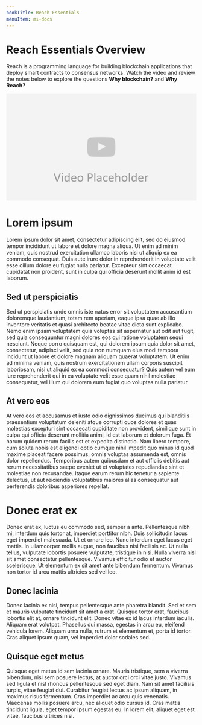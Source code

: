 ```yaml
---
bookTitle: Reach Essentials
menuItem: mi-docs
---
```


# Reach Essentials Overview

Reach is a programming language for building blockchain applications that deploy smart contracts to consensus networks. Watch the video and review the notes below to explore the questions **Why blockchain?** and **Why Reach?**

<p><img src="video-placeholder.png" class="img-fluid" width=600 loading="lazy"></p>

# Lorem ipsum

Lorem ipsum dolor sit amet, consectetur adipiscing elit, sed do eiusmod tempor incididunt ut labore et dolore magna aliqua. Ut enim ad minim veniam, quis nostrud exercitation ullamco laboris nisi ut aliquip ex ea commodo consequat. Duis aute irure dolor in reprehenderit in voluptate velit esse cillum dolore eu fugiat nulla pariatur. Excepteur sint occaecat cupidatat non proident, sunt in culpa qui officia deserunt mollit anim id est laborum.

## Sed ut perspiciatis

Sed ut perspiciatis unde omnis iste natus error sit voluptatem accusantium doloremque laudantium, totam rem aperiam, eaque ipsa quae ab illo inventore veritatis et quasi architecto beatae vitae dicta sunt explicabo. Nemo enim ipsam voluptatem quia voluptas sit aspernatur aut odit aut fugit, sed quia consequuntur magni dolores eos qui ratione voluptatem sequi nesciunt. Neque porro quisquam est, qui dolorem ipsum quia dolor sit amet, consectetur, adipisci velit, sed quia non numquam eius modi tempora incidunt ut labore et dolore magnam aliquam quaerat voluptatem. Ut enim ad minima veniam, quis nostrum exercitationem ullam corporis suscipit laboriosam, nisi ut aliquid ex ea commodi consequatur? Quis autem vel eum iure reprehenderit qui in ea voluptate velit esse quam nihil molestiae consequatur, vel illum qui dolorem eum fugiat quo voluptas nulla pariatur

## At vero eos

At vero eos et accusamus et iusto odio dignissimos ducimus qui blanditiis praesentium voluptatum deleniti atque corrupti quos dolores et quas molestias excepturi sint occaecati cupiditate non provident, similique sunt in culpa qui officia deserunt mollitia animi, id est laborum et dolorum fuga. Et harum quidem rerum facilis est et expedita distinctio. Nam libero tempore, cum soluta nobis est eligendi optio cumque nihil impedit quo minus id quod maxime placeat facere possimus, omnis voluptas assumenda est, omnis dolor repellendus. Temporibus autem quibusdam et aut officiis debitis aut rerum necessitatibus saepe eveniet ut et voluptates repudiandae sint et molestiae non recusandae. Itaque earum rerum hic tenetur a sapiente delectus, ut aut reiciendis voluptatibus maiores alias consequatur aut perferendis doloribus asperiores repellat.

# Donec erat ex

Donec erat ex, luctus eu commodo sed, semper a ante. Pellentesque nibh mi, interdum quis tortor at, imperdiet porttitor nibh. Duis sollicitudin lacus eget imperdiet malesuada. Ut et ornare leo. Nunc interdum eget lacus eget mattis. In ullamcorper mollis augue, non faucibus nisi facilisis ac. Ut nulla tellus, vulputate lobortis posuere vulputate, tristique in nisi. Nulla viverra nisl sit amet consectetur pellentesque. Vivamus efficitur odio et auctor scelerisque. Ut elementum ex sit amet ante bibendum fermentum. Vivamus non tortor id arcu mattis ultricies sed vel leo.

## Donec lacinia

Donec lacinia ex nisi, tempus pellentesque ante pharetra blandit. Sed et sem et mauris vulputate tincidunt sit amet a erat. Quisque tortor erat, faucibus lobortis elit at, ornare tincidunt elit. Donec vitae ex id lacus interdum iaculis. Aliquam erat volutpat. Phasellus dui massa, egestas in arcu eu, eleifend vehicula lorem. Aliquam urna nulla, rutrum et elementum et, porta id tortor. Cras aliquet ipsum quam, vel imperdiet dolor sodales sed.

## Quisque eget metus

Quisque eget metus id sem lacinia ornare. Mauris tristique, sem a viverra bibendum, nisl sem posuere lectus, at auctor orci orci vitae justo. Vivamus sed ligula et nisl rhoncus pellentesque sed eget diam. Nam sit amet facilisis turpis, vitae feugiat dui. Curabitur feugiat lectus ac ipsum aliquam, in maximus risus fermentum. Cras imperdiet ac arcu quis venenatis. Maecenas mollis posuere arcu, nec aliquet odio cursus id. Cras mattis tincidunt ligula, eget tempor ipsum egestas eu. In lorem elit, aliquet eget est vitae, faucibus ultrices nisi.